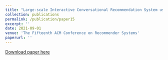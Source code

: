 ```yaml
---
title: "Large-scale Interactive Conversational Recommendation System using Actor-Critic Framework"
collection: publications
permalink: /publication/paper15
excerpt: ''
date: 2021-09-01
venue: 'The Fifteenth ACM Conference on Recommender Systems'
paperurl: ''
---
```



[Download paper here](https://dl.acm.org/doi/pdf/10.1145/3460231.3474271)


